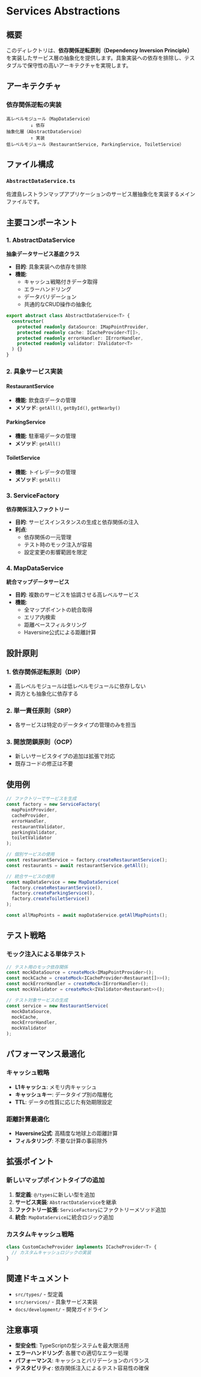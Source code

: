 # Services Abstractions

## 概要

このディレクトリは、**依存関係逆転原則（Dependency Inversion Principle）** を実装したサービス層の抽象化を提供します。具象実装への依存を排除し、テスタブルで保守性の高いアーキテクチャを実現します。

## アーキテクチャ

### 依存関係逆転の実装

```
高レベルモジュール（MapDataService）
         ↓ 依存
抽象化層（AbstractDataService）
         ↑ 実装
低レベルモジュール（RestaurantService, ParkingService, ToiletService）
```

## ファイル構成

### `AbstractDataService.ts`

佐渡島レストランマップアプリケーションのサービス層抽象化を実装するメインファイルです。

## 主要コンポーネント

### 1. AbstractDataService<T>

**抽象データサービス基底クラス**

- **目的**: 具象実装への依存を排除
- **機能**: 
  - キャッシュ戦略付きデータ取得
  - エラーハンドリング
  - データバリデーション
  - 共通的なCRUD操作の抽象化

```typescript
export abstract class AbstractDataService<T> {
  constructor(
    protected readonly dataSource: IMapPointProvider,
    protected readonly cache: ICacheProvider<T[]>,
    protected readonly errorHandler: IErrorHandler,
    protected readonly validator: IValidator<T>
  ) {}
}
```

### 2. 具象サービス実装

#### RestaurantService
- **機能**: 飲食店データの管理
- **メソッド**: `getAll()`, `getById()`, `getNearby()`

#### ParkingService
- **機能**: 駐車場データの管理
- **メソッド**: `getAll()`

#### ToiletService
- **機能**: トイレデータの管理
- **メソッド**: `getAll()`

### 3. ServiceFactory

**依存関係注入ファクトリー**

- **目的**: サービスインスタンスの生成と依存関係の注入
- **利点**: 
  - 依存関係の一元管理
  - テスト時のモック注入が容易
  - 設定変更の影響範囲を限定

### 4. MapDataService

**統合マップデータサービス**

- **目的**: 複数のサービスを協調させる高レベルサービス
- **機能**:
  - 全マップポイントの統合取得
  - エリア内検索
  - 距離ベースフィルタリング
  - Haversine公式による距離計算

## 設計原則

### 1. 依存関係逆転原則（DIP）
- 高レベルモジュールは低レベルモジュールに依存しない
- 両方とも抽象化に依存する

### 2. 単一責任原則（SRP）
- 各サービスは特定のデータタイプの管理のみを担当

### 3. 開放閉鎖原則（OCP）
- 新しいサービスタイプの追加は拡張で対応
- 既存コードの修正は不要

## 使用例

```typescript
// ファクトリーでサービスを生成
const factory = new ServiceFactory(
  mapPointProvider,
  cacheProvider,
  errorHandler,
  restaurantValidator,
  parkingValidator,
  toiletValidator
);

// 個別サービスの使用
const restaurantService = factory.createRestaurantService();
const restaurants = await restaurantService.getAll();

// 統合サービスの使用
const mapDataService = new MapDataService(
  factory.createRestaurantService(),
  factory.createParkingService(),
  factory.createToiletService()
);

const allMapPoints = await mapDataService.getAllMapPoints();
```

## テスト戦略

### モック注入による単体テスト

```typescript
// テスト用のモック依存関係
const mockDataSource = createMock<IMapPointProvider>();
const mockCache = createMock<ICacheProvider<Restaurant[]>>();
const mockErrorHandler = createMock<IErrorHandler>();
const mockValidator = createMock<IValidator<Restaurant>>();

// テスト対象サービスの生成
const service = new RestaurantService(
  mockDataSource,
  mockCache,
  mockErrorHandler,
  mockValidator
);
```

## パフォーマンス最適化

### キャッシュ戦略
- **L1キャッシュ**: メモリ内キャッシュ
- **キャッシュキー**: データタイプ別の階層化
- **TTL**: データの性質に応じた有効期限設定

### 距離計算最適化
- **Haversine公式**: 高精度な地球上の距離計算
- **フィルタリング**: 不要な計算の事前除外

## 拡張ポイント

### 新しいマップポイントタイプの追加

1. **型定義**: `@/types`に新しい型を追加
2. **サービス実装**: `AbstractDataService`を継承
3. **ファクトリー拡張**: `ServiceFactory`にファクトリーメソッド追加
4. **統合**: `MapDataService`に統合ロジック追加

### カスタムキャッシュ戦略

```typescript
class CustomCacheProvider implements ICacheProvider<T> {
  // カスタムキャッシュロジックの実装
}
```

## 関連ドキュメント

- `src/types/` - 型定義
- `src/services/` - 具象サービス実装
- `docs/development/` - 開発ガイドライン

## 注意事項

- **型安全性**: TypeScriptの型システムを最大限活用
- **エラーハンドリング**: 各層での適切なエラー処理
- **パフォーマンス**: キャッシュとバリデーションのバランス
- **テスタビリティ**: 依存関係注入によるテスト容易性の確保
